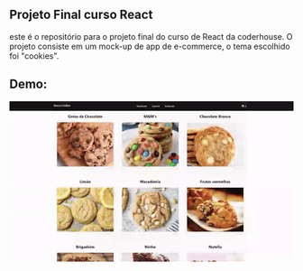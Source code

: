 ## Projeto Final curso React
este é o repositório para o projeto final do curso de React da coderhouse. O projeto consiste em um mock-up de app de e-commerce, o tema escolhido foi "cookies".

## Demo:
![demo](https://github.com/lBianchetti/desafio-react/blob/main/public/demo.gif?raw=true)

